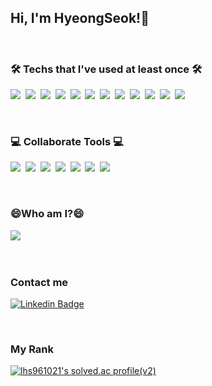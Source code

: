 <h2>Hi, I'm HyeongSeok!👋 </h2> <br>


<!-- ![Anurag's GitHub stats](https://github-readme-stats.vercel.app/api?username=lhs961021&show_icons=true&theme=dracula) -->

<h3>🛠 Techs that I've used at least once 🛠</h3>

<p>
  <img src="https://img.shields.io/badge/C-A8B9CC?style=flat-square&logo=C&logoColor=white"/></a>&nbsp
  <img src="https://img.shields.io/badge/Python-3776AB?style=flat-square&logo=Python&logoColor=white"/></a>&nbsp
  <img src="https://img.shields.io/badge/R-276D73?style=flat-square&logo=r"/></a>&nbsp
  <img src="https://img.shields.io/badge/Django-092E20?style=flat-square&logo=Django"/></a>&nbsp
  <img src="https://img.shields.io/badge/HTML5-E34F26?style=flat-square&logo=HTML5&logoColor=white"/></a>&nbsp
  <img src="https://img.shields.io/badge/CSS3-1572B6?style=flat-square&logo=CSS3"/></a>&nbsp
  <img src="https://img.shields.io/badge/Git-F05032?style=flat-square&logo=git&logoColor=white"/></a>&nbsp
  <img src="https://img.shields.io/badge/GitHub-181717?style=flat-square&logo=github"/></a>&nbsp
  <img src="https://img.shields.io/badge/Amazon-FF9900?style=flat-square&logo=amazon-aws"/></a>&nbsp
  <img src="https://img.shields.io/badge/Unity-000000?style=flat-square&logo=Unity"/></a>&nbsp
  <img src="https://img.shields.io/badge/Java-ff7f00?style=flat-square&logo=Java"/></a>&nbsp
  <img src="https://img.shields.io/badge/Spring Boot-6DB33F?style=flat-square&logo=Spring Boot"/></a>&nbsp
</p>
<br>


<h3>💻 Collaborate Tools 💻</h3>

<p>
  <img src="https://img.shields.io/badge/Notion-000000?style=flat-square&logo=Notion&logoColor=white"/></a>&nbsp
  <img src="https://img.shields.io/badge/GitHub-181717?style=flat-square&logo=github"/></a>&nbsp
  <img src="https://img.shields.io/badge/Slack-4A154B?style=flat-square&logo=Slack&logoColor=white"/></a>&nbsp
  <img src="https://img.shields.io/badge/Jira-0052CC?style=flat-square&logo=Jira&logoColor=white"/></a>&nbsp
  <img src="https://img.shields.io/badge/Figma-F24E1E?style=flat-square&logo=Figma&logoColor=white"/></a>&nbsp
  <img src="https://img.shields.io/badge/Postman-FF6C37?style=flat-square&logo=Postman&logoColor=white"/></a>&nbsp
  <img src="https://img.shields.io/badge/Swagger-85EA2D?style=flat-square&logo=Swagger&logoColor=white"/></a>&nbsp

</p>
<br>

<h3> 😄Who am I?😄 </h3>

<p>
  <a href="https://www.instagram.com/yolololo_hs/"><img src="https://img.shields.io/badge/Instagram-E4405F?style=flat-square&logo=Instagram&logoColor=white&link=https://www.instagram.com/woo0_hooo/"/></a>&nbsp
</p><br> 


<h3> Contact me </h3>

  [![Linkedin Badge](https://img.shields.io/badge/-LinkedIn-0077B5?style=flat-square&logo=Linkedin&logoColor=white)](https://www.linkedin.com/in/hyeongseok)

<!-- [![Anurag's github stats](https://github-readme-stats.vercel.app/api?username=lhs961021)](https://github.com/anuraghazra/github-readme-stas) -->

<!-- [![Top Langs](https://github-readme-stats.vercel.app/api/top-langs/?username=lhs961021&layout=compact)](https://github.com/anuraghazra/github-readme-stas) -->

<br>

<h3> My Rank </h3>

[![lhs961021's solved.ac profile(v2)](http://mazassumnida.wtf/api/v2/generate_badge?boj=lhs961021)](https://solved.ac/lhs961021)


<!--
- 🔭 I’m currently working on ...
- 🌱 I’m currently learning ...
- 👯 I’m looking to collaborate on ...
- 🤔 I’m looking for help with ...
- 💬 Ask me about ...
- 📫 How to reach me: ...
- 😄 Pronouns: ...
- ⚡ Fun fact: ...
-->
